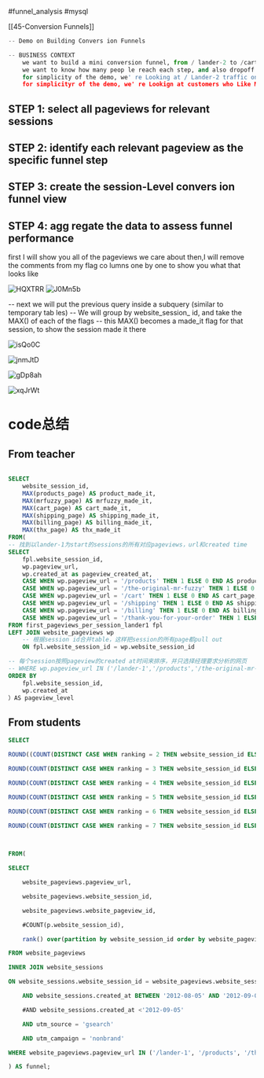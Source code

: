#funnel_analysis #mysql 

[[45-Conversion Funnels]]


```python
-- Demo on Building Convers ion Funnels

-- BUSINESS CONTEXT
	we want to build a mini conversion funnel, from / lander-2 to /cart
	we want to know how many peop le reach each step, and also dropoff rates
	for simplicity of the demo, we' re Looking at / Lander-2 traffic only
	for simplicityr of the demo, we' re Lookign at customers who Like Mr Fuzzy only
```

##  STEP 1: select all pageviews for relevant sessions
## STEP 2: identify each relevant pageview as the specific funnel step
## STEP 3: create the session-Level convers ion funnel view
## STEP 4: agg regate the data to assess funnel performance

first I will show you all of the pageviews we care about
then,I will remove the comments from my flag co lumns one by one to show you what that looks like

![HQXTRR](https://testksj.oss-cn-beijing.aliyuncs.com/uPic/HQXTRR.png)
![J0Mn5b](https://testksj.oss-cn-beijing.aliyuncs.com/uPic/J0Mn5b.png)

-- next we will put the previous query inside a subquery (similar to temporary tab les)
-- We will group by website_session_ id, and take the MAX() of each of the flags
--   this MAX() becomes a made_it flag for that session, to show the session made it there

![isQo0C](https://testksj.oss-cn-beijing.aliyuncs.com/uPic/isQo0C.png)

![jnmJtD](https://testksj.oss-cn-beijing.aliyuncs.com/uPic/jnmJtD.png)

![gDp8ah](https://testksj.oss-cn-beijing.aliyuncs.com/uPic/gDp8ah.png)

![xqJrWt](https://testksj.oss-cn-beijing.aliyuncs.com/uPic/xqJrWt.png)

# code总结
## From teacher
```sql

SELECT
	website_session_id,
    MAX(products_page) AS product_made_it,
    MAX(mrfuzzy_page) AS mrfuzzy_made_it,
    MAX(cart_page) AS cart_made_it,
    MAX(shipping_page) AS shipping_made_it,
    MAX(billing_page) AS billing_made_it,
    MAX(thx_page) AS thx_made_it
FROM(
-- 找到以lander-1为start的sessions的所有对应pageviews，url和created time
SELECT 
	fpl.website_session_id,
	wp.pageview_url,
	wp.created_at as pageview_created_at,
    CASE WHEN wp.pageview_url = '/products' THEN 1 ELSE 0 END AS products_page,
    CASE WHEN wp.pageview_url = '/the-original-mr-fuzzy' THEN 1 ELSE 0 END AS mrfuzzy_page,
	CASE WHEN wp.pageview_url = '/cart' THEN 1 ELSE 0 END AS cart_page,
    CASE WHEN wp.pageview_url = '/shipping' THEN 1 ELSE 0 END AS shipping_page,
    CASE WHEN wp.pageview_url = '/billing' THEN 1 ELSE 0 END AS billing_page,
    CASE WHEN wp.pageview_url = '/thank-you-for-your-order' THEN 1 ELSE 0 END AS thx_page
FROM first_pageviews_per_session_lander1 fpl
LEFT JOIN website_pageviews wp
	-- 根据session id合并table，这样把session的所有page都pull out
	ON fpl.website_session_id = wp.website_session_id

-- 每个session按照pageview的created at时间来排序，并只选择经理要求分析的网页
-- WHERE wp.pageview_url IN ('/lander-1','/products','/the-original-mr-fuzzy','/cart','/shipping','/billing','/thank-you-for-your-order')
ORDER BY
	fpl.website_session_id,
    wp.created_at
）AS pageview_level
```

## From students
```sql
SELECT

ROUND((COUNT(DISTINCT CASE WHEN ranking = 2 THEN website_session_id ELSE NULL END) / COUNT(DISTINCT website_session_id)) * 100, 2) AS lander_click_rt,

ROUND(COUNT(DISTINCT CASE WHEN ranking = 3 THEN website_session_id ELSE NULL END) / COUNT(DISTINCT CASE WHEN ranking = 2 THEN website_session_id ELSE NULL END) *100, 2) AS product_click_rt,

ROUND(COUNT(DISTINCT CASE WHEN ranking = 4 THEN website_session_id ELSE NULL END) / COUNT(DISTINCT CASE WHEN ranking = 3 THEN website_session_id ELSE NULL END) * 100, 2) AS mrfuzzy_click_rt,

ROUND(COUNT(DISTINCT CASE WHEN ranking = 5 THEN website_session_id ELSE NULL END) / COUNT(DISTINCT CASE WHEN ranking = 4 THEN website_session_id ELSE NULL END)* 100, 2) AS cart_click_rt,

ROUND(COUNT(DISTINCT CASE WHEN ranking = 6 THEN website_session_id ELSE NULL END) / COUNT(DISTINCT CASE WHEN ranking = 5 THEN website_session_id ELSE NULL END)* 100, 2) AS shipping_click_rt,

ROUND(COUNT(DISTINCT CASE WHEN ranking = 7 THEN website_session_id ELSE NULL END) / COUNT(DISTINCT CASE WHEN ranking = 6 THEN website_session_id ELSE NULL END) * 100, 2) AS billing_click_rt

  

FROM(

SELECT

    website_pageviews.pageview_url,

    website_pageviews.website_session_id,

    website_pageviews.website_pageview_id,

    #COUNT(p.website_session_id),

    rank() over(partition by website_session_id order by website_pageview_id) AS ranking

FROM website_pageviews

INNER JOIN website_sessions

ON website_sessions.website_session_id = website_pageviews.website_session_id

    AND website_sessions.created_at BETWEEN '2012-08-05' AND '2012-09-05'

    #AND website_sessions.created_at <'2012-09-05'

    AND utm_source = 'gsearch'

    AND utm_campaign = 'nonbrand'

WHERE website_pageviews.pageview_url IN ('/lander-1', '/products', '/the-original-mr-fuzzy', '/cart', '/shipping', '/billing', '/thank-you-for-your-order' )

) AS funnel;
```
